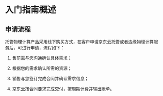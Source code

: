 # 入门指南概述
## 申请流程
托管物理计算产品采用线下购买方式，在客户申请京东云托管或者边缘物理计算服务后，可进行申请，流程如下：

1. 售前需与您沟通确认具体需求；

2. 根据您的需求确认所需的资源；

3. 销售与您签订完成合同并确认需求信息；

4. 京东云按合同要求完成交付，按周期计费并输出账单。



